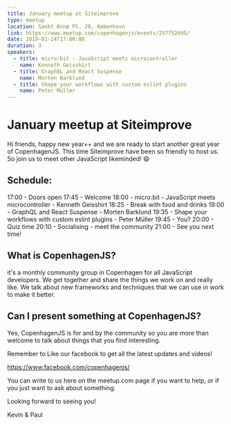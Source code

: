 ```yaml
---
title: January meetup at Siteimprove
type: meetup
location: Sankt Annæ Pl. 28, København
link: https://www.meetup.com/copenhagenjs/events/257752695/
date: 2019-01-24T17:00:00
duration: 3
speakers:
  - title: micro:bit - JavaScript meets microcontroller
    name: Kenneth Geisshirt
  - title: GraphQL and React Suspense
    name: Morten Barklund
  - title: Shape your workflows with custom eslint plugins
    name: Peter Müller
---
```


# January meetup at Siteimprove


Hi friends, happy new year++ and we are ready to start another great year of CopenhagenJS. This time Siteimprove have been so friendly to host us. So join us to meet other JavaScript likeminded! 😄

## Schedule:
17:00 - Doors open
17:45 - Welcome
18:00 - micro:bit - JavaScript meets microcontroller - Kenneth Geisshirt
18:25 - Break with food and drinks
19:00 - GraphQL and React Suspense - Morten Barklund
19:35 - Shape your workflows with custom eslint plugins - Peter Müller
19:45 - You?
20:00 - Quiz time
20:10 - Socialising - meet the community
21:00 - See you next time!

## What is CopenhagenJS?
it's a monthly community group in Copenhagen for all JavaScript developers. We get together and share the things we work on and really like. We talk about new frameworks and techniques that we can use in work to make it better.

## Can I present something at CopenhagenJS?
Yes, CopenhagenJS is for and by the community so you are more than welcome to talk about things that you find interesting.

Remember to Like our facebook to get all the latest updates and videos!

https://www.facebook.com/copenhagenjs/

You can write to us here on the meetup.com page if you want to help, or if you just want to ask about something.

Looking forward to seeing you!

Kevin &amp; Paul
